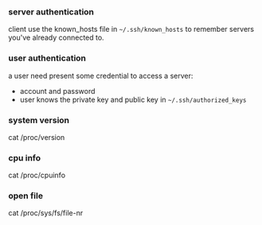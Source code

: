 
### server authentication
client use the known_hosts file in `~/.ssh/known_hosts` to remember servers you've already connected to. 

### user authentication 
a user need present some credential to access a server:
 * account and password
 * user knows the private key and public key in `~/.ssh/authorized_keys`

### system version
cat /proc/version 

### cpu info
cat /proc/cpuinfo 

### open file 
cat /proc/sys/fs/file-nr


